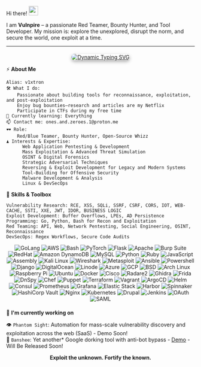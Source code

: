 Hi there! <img src="https://media.giphy.com/media/hvRJCLFzcasrR4ia7z/giphy.gif" width="25px"/> </h2>

I am **Vulnpire** – a passionate Red Teamer, Bounty Hunter, and Tool Developer. My mission is: explore the unexplored, disrupt the norm, and secure the world, one exploit at a time.

<!--
<p align="center"><img src="https://github.com/Vulnpire/Vulnpire/blob/main/dance.gif?raw=true" width="40%" height="auto" alt="Descriptive Text"></p>
-->

---

<div align="center" style="margin-top: 20px;">
  <a href="https://readme-typing-svg.demolab.com" target="_blank">
    <img 
      src="https://readme-typing-svg.demolab.com?font=Monospace&size=22&duration=3000&pause=500&color=11F714&center=true&vCenter=true&width=700&height=100&lines=Exploit+the+Unknown+|+Code+for+Impact;Mass+Exploitation+%26+Adversary+Emulation;Innovation+through+Adversity;Unseen+Pathways+|+Where+Risk+Meets+Brilliance;Innovate%2C+Infiltrate%2C+Inspire+|+Adversary+Mode" 
      alt="Dynamic Typing SVG"
      style="border-radius: 10px; box-shadow: 0 4px 10px rgba(0, 0, 0, 0.3);"
    >
  </a>
</div>

<!--
<img width="30%" align='right' src="https://github.com/user-attachments/assets/e78e13fd-8c84-4c21-9471-79d5374d4a15">
-->

⚡ **About Me**

    Alias: v1xtron
    🛠 What I do:
        Passionate about building tools for reconnaissance, exploitation, and post-exploitation
        Enjoy bug bounties—research and articles are my Netflix
        Participate in CTFs during my free time
    🧠 Currently learning: Everything
    📫 Contact me: ones.and.zeroes.1@proton.me
    🕶️ Role:
        Red/Blue Teamer, Bounty Hunter, Open-Source Whizz
    ♟️ Interests & Expertise:
          Web Application Pentesting & Development
          Mass Exploitation & Advanced Threat Simulation
          OSINT & Digital Forensics
          Strategic Adversarial Techniques
          Reversing & Exploit Development for Legacy and Modern Systems
          Tool-Building for Offensive Security
          Malware Development & Analysis
          Linux & DevSecOps

🧩 **Skills & Toolbox**

    Vulnerability Research: RCE, XSS, SQLi, SSRF, CSRF, CORS, IOT, WEB-CACHE, SSTI, XXE, JWT, IDOR, BUSINESS LOGIC
    Exploit Development: Buffer Overflows, LPEs, AD Persistence
    Programming: Go, Python, Bash for Recon and Exploitation
    Red Teaming: API, Web, Network Pentesting, Social Engineering, OSINT, Reconnaissance
    DevSecOps: Regex Workflows, Secure Code Audits

<div align="center" style="margin-bottom: 20px;"> 
  <img src="https://img.shields.io/badge/Golang-00ADD8?style=for-the-badge&logo=go&color=black" alt="GoLang"> 
  <img src="https://img.shields.io/badge/AWS-232F3E?style=for-the-badge&logo=amazon-aws&color=black" alt="AWS"> 
  <img src="https://img.shields.io/badge/Bash-4EAA25?style=for-the-badge&logo=gnubash&color=black" alt="Bash"> 
  <img src="https://img.shields.io/badge/PyTorch-EE4C2C?style=for-the-badge&logo=pytorch&color=black" alt="PyTorch"> 
  <img src="https://img.shields.io/badge/Flask-000000?style=for-the-badge&logo=flask&color=black" alt="Flask"> 
  <img src="https://img.shields.io/badge/Apache-D22128?style=for-the-badge&logo=apache&color=black" alt="Apache"> 
  <img src="https://img.shields.io/badge/Burp_Suite-FF7A00?style=for-the-badge&logo=burp-suite&color=black" alt="Burp Suite"> 
  <img src="https://img.shields.io/badge/RedHat-EE0000?style=for-the-badge&logo=redhat&color=black" alt="RedHat"> 
  <img src="https://img.shields.io/badge/Amazon_DynamoDB-4053D6?style=for-the-badge&logo=amazon-dynamodb&color=black" alt="Amazon DynamoDB"> 
  <img src="https://img.shields.io/badge/MySQL-4479A1?style=for-the-badge&logo=mysql&color=black" alt="MySQL"> 
  <img src="https://img.shields.io/badge/Python-3776AB?style=for-the-badge&logo=python&color=black" alt="Python"> 
  <img src="https://img.shields.io/badge/Ruby-CC342D?style=for-the-badge&logo=ruby&color=black" alt="Ruby"> 
  <img src="https://img.shields.io/badge/JavaScript-F7DF1E?style=for-the-badge&logo=javascript&color=black" alt="JavaScript"> 
  <img src="https://img.shields.io/badge/Assembly-525252?style=for-the-badge&logo=assemblyscript&color=black" alt="Assembly"> 
  <img src="https://img.shields.io/badge/Kali_Linux-557C94?style=for-the-badge&logo=kalilinux&color=black" alt="Kali Linux"> 
  <img src="https://img.shields.io/badge/Wireshark-1679A7?style=for-the-badge&logo=wireshark&color=black" alt="Wireshark"> 
  <img src="https://img.shields.io/badge/Metasploit-ED1C24?style=for-the-badge&logo=metasploit&color=black" alt="Metasploit"> 
  <img src="https://img.shields.io/badge/Ansible-EE0000?style=for-the-badge&logo=ansible&color=black" alt="Ansible"> 
  <img src="https://img.shields.io/badge/Powershell-5391FE?style=for-the-badge&logo=powershell&color=black" alt="Powershell"> 
  <img src="https://img.shields.io/badge/Django-092E20?style=for-the-badge&logo=django&color=black" alt="Django"> 
  <img src="https://img.shields.io/badge/DigitalOcean-0080FF?style=for-the-badge&logo=digitalocean&color=black" alt="DigitalOcean"> 
  <img src="https://img.shields.io/badge/Linode-00A95C?style=for-the-badge&logo=linode&color=black" alt="Linode"> 
  <img src="https://img.shields.io/badge/Azure-0078D4?style=for-the-badge&logo=microsoft-azure&color=black" alt="Azure"> 
  <img src="https://img.shields.io/badge/GCP-4285F4?style=for-the-badge&logo=google-cloud&color=black" alt="GCP"> 
  <img src="https://img.shields.io/badge/BSD-AB2B28?style=for-the-badge&logo=openbsd&color=black" alt="BSD"> 
  <img src="https://img.shields.io/badge/Arch_Linux-1793D1?style=for-the-badge&logo=arch-linux&color=black" alt="Arch Linux"> 
  <img src="https://img.shields.io/badge/Raspberry_Pi-A22846?style=for-the-badge&logo=raspberry-pi&color=black" alt="Raspberry Pi"> 
  <img src="https://img.shields.io/badge/Ubuntu-E95420?style=for-the-badge&logo=ubuntu&color=black" alt="Ubuntu"> 
  <img src="https://img.shields.io/badge/Docker-2496ED?style=for-the-badge&logo=docker&color=black" alt="Docker"> 
  <img src="https://img.shields.io/badge/Cisco-1BA0D7?style=for-the-badge&logo=cisco&color=black" alt="Cisco"> 
  <img src="https://img.shields.io/badge/Radare2-3F3F3F?style=for-the-badge&logo=radare2&color=black" alt="Radare2"> 
  <img src="https://img.shields.io/badge/Ghidra-FF0000?style=for-the-badge&logo=ghidra&color=black" alt="Ghidra"> 
  <img src="https://img.shields.io/badge/Frida-2E2E2E?style=for-the-badge&logo=frida&color=black" alt="Frida"> 
  <img src="https://img.shields.io/badge/DnSpy-2C3E50?style=for-the-badge&logo=dnspy&color=black" alt="DnSpy"> 
  <img src="https://img.shields.io/badge/Chef-F09820?style=for-the-badge&logo=chef&color=black" alt="Chef"> 
  <img src="https://img.shields.io/badge/Puppet-FFAE1A?style=for-the-badge&logo=puppet&color=black" alt="Puppet"> 
  <img src="https://img.shields.io/badge/Terraform-623CE4?style=for-the-badge&logo=terraform&color=black" alt="Terraform"> 
  <img src="https://img.shields.io/badge/Vagrant-1868F2?style=for-the-badge&logo=vagrant&color=black" alt="Vagrant"> 
  <img src="https://img.shields.io/badge/ArgoCD-E01F27?style=for-the-badge&logo=argo&color=black" alt="ArgoCD"> 
  <img src="https://img.shields.io/badge/Helm-0F1689?style=for-the-badge&logo=helm&color=black" alt="Helm"> 
  <img src="https://img.shields.io/badge/Consul-F24C4C?style=for-the-badge&logo=consul&color=black" alt="Consul"> 
  <img src="https://img.shields.io/badge/Prometheus-E6522C?style=for-the-badge&logo=prometheus&color=black" alt="Prometheus"> 
  <img src="https://img.shields.io/badge/Grafana-F46800?style=for-the-badge&logo=grafana&color=black" alt="Grafana"> 
  <img src="https://img.shields.io/badge/Elastic_Stack-005571?style=for-the-badge&logo=elastic&color=black" alt="Elastic Stack"> 
  <img src="https://img.shields.io/badge/Harbor-60B932?style=for-the-badge&logo=harbor&color=black" alt="Harbor"> 
  <img src="https://img.shields.io/badge/Spinnaker-139BB4?style=for-the-badge&logo=spinnaker&color=black" alt="Spinnaker"> 
  <img src="https://img.shields.io/badge/HashiCorp_Vault-1C1C1C?style=for-the-badge&logo=vault&color=black" alt="HashiCorp Vault"> 
  <img src="https://img.shields.io/badge/Nginx-009639?style=for-the-badge&logo=nginx&color=black" alt="Nginx">
  <img src="https://img.shields.io/badge/Kubernetes-326CE5?style=for-the-badge&logo=kubernetes&color=black" alt="Kubernetes">
  <img src="https://img.shields.io/badge/Drupal-0678BE?style=for-the-badge&logo=drupal&color=black" alt="Drupal">
  <img src="https://img.shields.io/badge/Jenkins-D24939?style=for-the-badge&logo=jenkins&color=black" alt="Jenkins">
  <img src="https://img.shields.io/badge/OAuth-3C9CD7?style=for-the-badge&logo=oauth&color=black" alt="OAuth">
  <img src="https://img.shields.io/badge/SAML-FF9900?style=for-the-badge&logo=saml&color=black" alt="SAML">
</div>
  
  🚀 **I'm currently working on**</h2>

👁️ `Phantom Sight`: Automation for mass-scale vulnerability discovery and exploitation across the web (SaaS) - Demo Soon!      
🎯 `Banshee`: Yet another* Google dorking tool with anti-bot bypass - [Demo](https://asciinema.org/a/rDPxFJH7BYVfdnafXkiRi3sta) - Will Be Released Soon!     

<p align="center"> <b>Exploit the unknown. Fortify the known.</b> </p>
